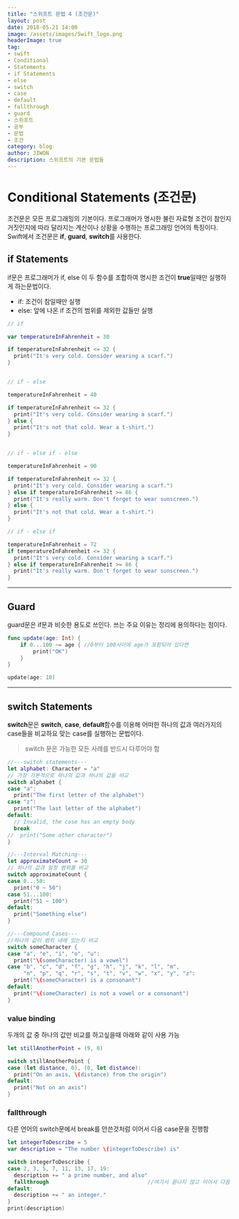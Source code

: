 ```yaml
---
title: "스위프트 문법 4 (조건문)"
layout: post
date: 2018-05-21 14:00
image: /assets/images/Swift_logo.png
headerImage: true
tag:
- swift
- Conditional
- Statements
- if Statements
- else
- switch
- case
- default
- fallthrough
- guard
- 스위프트
- 공부
- 문법
- 조건
category: blog
author: JIWON
description: 스위프트의 기본 문법들
---
```


# Conditional Statements (조건문)
조건문은 모든 프로그래밍의 기본이다. 프로그래머가 명시한 불린 자료형 조건이 참인지 거짓인지에 따라 달라지는 계산이나 상황을 수행하는 프로그래밍 언어의 특징이다.
Swift에서 조건문은 **if**, **guard**, **switch**를 사용한다.
## if Statements
if문은 프로그래머가 if, else 이 두 함수를 조합하여 명시한 조건이 **true**일때만 실행하게 하는문법이다.<br />
- if: 조건이 참일때만 실행
- else: 앞에 나온 if 조건의 범위를 제외한 값들만 실행

```swift
// if

var temperatureInFahrenheit = 30

if temperatureInFahrenheit <= 32 {
  print("It's very cold. Consider wearing a scarf.")
}


// if - else

temperatureInFahrenheit = 40

if temperatureInFahrenheit <= 32 {
  print("It's very cold. Consider wearing a scarf.")
} else {
  print("It's not that cold. Wear a t-shirt.")
}


// if - else if - else

temperatureInFahrenheit = 90

if temperatureInFahrenheit <= 32 {
  print("It's very cold. Consider wearing a scarf.")
} else if temperatureInFahrenheit >= 86 {
  print("It's really warm. Don't forget to wear sunscreen.")
} else {
  print("It's not that cold. Wear a t-shirt.")
}

// if - else if

temperatureInFahrenheit = 72
if temperatureInFahrenheit <= 32 {
  print("It's very cold. Consider wearing a scarf.")
} else if temperatureInFahrenheit >= 86 {
  print("It's really warm. Don't forget to wear sunscreen.")
}
 ```

 ---
## Guard
guard문은 if문과 비슷한 용도로 쓰인다. 쓰는 주요 이유는 정리에 용의하다는 점이다.

```swift
func update(age: Int) {
    if 0...100 ~= age { //0부터 100사이에 age가 포함되어 있다면
        print("OK")
    }
}

update(age: 10)
```

---

## switch Statements
**switch**문은 **switch**, **case**, **default**함수를 이용해 어떠한 하나의 값과 여러가지의 case들을 비교하요 맞는 case를 실행하는 문법이다.<br />
> switch 문은 가능한 모든 사례를 반드시 다루어야 함

```swift
//---switch statements---
let alphabet: Character = "a"
// 가장 기본적으로 하나의 값과 하나의 값을 비교
switch alphabet {
case "a":
  print("The first letter of the alphabet")
case "z":
  print("The last letter of the alphabet")
default:
  // Invalid, the case has an empty body
  break
//  print("Some other character")
}

//---Interval Matching---
let approximateCount = 30
// 하나의 값과 일정 범위를 비교
switch approximateCount {
case 0...50:
  print("0 ~ 50")
case 51...100:
  print("51 ~ 100")
default:
  print("Something else")
}

//---Compound Cases---
//하나의 값이 범위 내에 있는지 비교
switch someCharacter {
case "a", "e", "i", "o", "u":
  print("\(someCharacter) is a vowel")
case "b", "c", "d", "f", "g", "h", "j", "k", "l", "m",
     "n", "p", "q", "r", "s", "t", "v", "w", "x", "y", "z":
  print("\(someCharacter) is a consonant")
default:
  print("\(someCharacter) is not a vowel or a consonant")
}
```

### value binding
두개의 값 중 하나의 값만 비교를 하고싶을때 아래와 같이 사용 가능

```swift
let stillAnotherPoint = (9, 0)

switch stillAnotherPoint {
case (let distance, 0), (0, let distance):
  print("On an axis, \(distance) from the origin")
default:
  print("Not on an axis")
}
```

### fallthrough
다른 언어의 switch문에서 break를 안쓴것처럼 이어서 다음 case문을 진행함

```swift
let integerToDescribe = 5
var description = "The number \(integerToDescribe) is"

switch integerToDescribe {
case 2, 3, 5, 7, 11, 13, 17, 19:
  description += " a prime number, and also"
  fallthrough                               //여기서 끝나지 않고 이어서 다음 조건문으로 넘어감
default:
  description += " an integer."
}
print(description)
```
